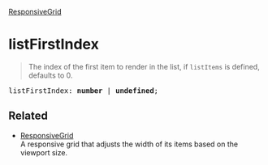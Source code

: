 [ResponsiveGrid](ResponsiveGrid.md)

# listFirstIndex

> The index of the first item to render in the list, if `listItems` is defined, defaults to 0.

<pre class="docgen_signature">listFirstIndex: <b>number</b> | <b>undefined</b>;</pre>

## Related

- [<!--{ref:class}-->ResponsiveGrid](ResponsiveGrid.md) \
    A responsive grid that adjusts the width of its items based on the viewport size.
